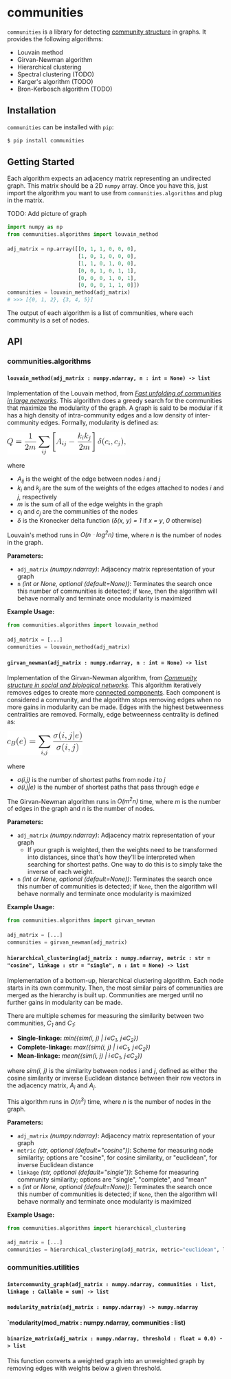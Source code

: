 # communities

`communities` is a library for detecting [community structure](https://en.wikipedia.org/wiki/Community_structure) in graphs. It provides the following algorithms:

- Louvain method
- Girvan-Newman algorithm
- Hierarchical clustering
- Spectral clustering (TODO)
- Karger's algorithm (TODO)
- Bron-Kerbosch algorithm (TODO)

## Installation

`communities` can be installed with `pip`:

```bash
$ pip install communities
```

## Getting Started

Each algorithm expects an adjacency matrix representing an undirected graph. This matrix should be a 2D `numpy` array. Once you have this, just import the algorithm you want to use from `communities.algorithms` and plug in the matrix.

TODO: Add picture of graph

```python
import numpy as np
from communities.algorithms import louvain_method

adj_matrix = np.array([[0, 1, 1, 0, 0, 0],
                       [1, 0, 1, 0, 0, 0],
                       [1, 1, 0, 1, 0, 0],
                       [0, 0, 1, 0, 1, 1],
                       [0, 0, 0, 1, 0, 1],
                       [0, 0, 0, 1, 1, 0]])
communities = louvain_method(adj_matrix)
# >>> [{0, 1, 2}, {3, 4, 5}]
```

The output of each algorithm is a list of communities, where each community is a set of nodes.

## API

### communities.algorithms

#### `louvain_method(adj_matrix : numpy.ndarray, n : int = None) -> list`

Implementation of the Louvain method, from _[Fast unfolding of communities in large networks](https://arxiv.org/pdf/0803.0476.pdf)_. This algorithm does a greedy search for the communities that maximize the modularity of the graph. A graph is said to be modular if it has a high density of intra-community edges and a low density of inter-community edges. Formally, modularity is defined as:

<p align="left"><img src="modularity.png" width="275px" /></p>

where

- _A<sub>ij</sub>_ is the weight of the edge between nodes _i_ and _j_
- _k<sub>i</sub>_ and _k<sub>j</sub>_ are the sum of the weights of the edges attached to nodes _i_ and _j_, respectively
- _m_ is the sum of all of the edge weights in the graph
- _c<sub>i</sub>_ and _c<sub>j</sub>_ are the communities of the nodes
- _δ_ is the Kronecker delta function (_δ(x, y) = 1_ if _x = y_, _0_ otherwise)

Louvain's method runs in _O(nᆞlog<sup>2</sup>n)_ time, where _n_ is the number of nodes in the graph.

**Parameters:**

- `adj_matrix` _(numpy.ndarray)_: Adjacency matrix representation of your graph
- `n` _(int or None, optional (default=None))_: Terminates the search once this number of communities is detected; if `None`, then the algorithm will behave normally and terminate once modularity is maximized

**Example Usage:**

```python
from communities.algorithms import louvain_method

adj_matrix = [...]
communities = louvain_method(adj_matrix)
```

#### `girvan_newman(adj_matrix : numpy.ndarray, n : int = None) -> list`

Implementation of the Girvan-Newman algorithm, from _[Community structure in social and biological networks](https://www.pnas.org/content/99/12/7821)_. This algorithm iteratively removes edges to create more [connected components](https://en.wikipedia.org/wiki/Component_(graph_theory)). Each component is considered a community, and the algorithm stops removing edges when no more gains in modularity can be made. Edges with the highest betweenness centralities are removed.<!-- These are the edges that lie between many pairs of nodes.--> Formally, edge betweenness centrality is defined as:

<p align="left"><img src="edge_betweenness_centrality.png" width="175px" /></p>

where

- _σ(i,j)_ is the number of shortest paths from node _i_ to _j_
- _σ(i,j|e)_ is the number of shortest paths that pass through edge _e_

The Girvan-Newman algorithm runs in _O(m<sup>2</sup>n)_ time, where _m_ is the number of edges in the graph and _n_ is the number of nodes.

**Parameters:**

- `adj_matrix` _(numpy.ndarray)_: Adjacency matrix representation of your graph
    - If your graph is weighted, then the weights need to be transformed into distances, since that's how they'll be interpreted when searching for shortest paths. One way to do this is to simply take the inverse of each weight.
- `n` _(int or None, optional (default=None))_: Terminates the search once this number of communities is detected; if `None`, then the algorithm will behave normally and terminate once modularity is maximized

**Example Usage:**

```python
from communities.algorithms import girvan_newman

adj_matrix = [...]
communities = girvan_newman(adj_matrix)
```

#### `hierarchical_clustering(adj_matrix : numpy.ndarray, metric : str = "cosine", linkage : str = "single", n : int = None) -> list`

Implementation of a bottom-up, hierarchical clustering algorithm. Each node starts in its own community. Then, the most similar pairs of communities are merged as the hierarchy is built up. Communities are merged until no further gains in modularity can be made.

There are multiple schemes for measuring the similarity between two communities, _C<sub>1</sub>_ and _C<sub>1</sub>_:
- **Single-linkage:** _min({sim(i, j) | i∊C<sub>1</sub>, j∊C<sub>2</sub>})_
- **Complete-linkage:** _max({sim(i, j) | i∊C<sub>1</sub>, j∊C<sub>2</sub>})_
- **Mean-linkage:** _mean({sim(i, j) | i∊C<sub>1</sub>, j∊C<sub>2</sub>})_

where _sim(i, j)_ is the similarity between nodes _i_ and _j_, defined as either the cosine similarity or inverse Euclidean distance between their row vectors in the adjacency matrix, _A<sub>i</sub>_ and _A<sub>j</sub>_.

This algorithm runs in _O(n<sup>3</sup>)_ time, where _n_ is the number of nodes in the graph.

**Parameters:**

- `adj_matrix` _(numpy.ndarray)_: Adjacency matrix representation of your graph
- `metric` _(str, optional (default="cosine"))_: Scheme for measuring node similarity; options are "cosine", for cosine similarity, or "euclidean", for inverse Euclidean distance
- `linkage` _(str, optional (default="single"))_: Scheme for measuring community similarity; options are "single", "complete", and "mean"
- `n` _(int or None, optional (default=None))_: Terminates the search once this number of communities is detected; if `None`, then the algorithm will behave normally and terminate once modularity is maximized

**Example Usage:**

```python
from communities.algorithms import hierarchical_clustering

adj_matrix = [...]
communities = hierarchical_clustering(adj_matrix, metric="euclidean", linkage="complete")
```

### communities.utilities

#### `intercommunity_graph(adj_matrix : numpy.ndarray, communities : list, linkage : Callable = sum) -> list`

#### `modularity_matrix(adj_matrix : numpy.ndarray) -> numpy.ndarray`

#### `modularity(mod_matrix : numpy.ndarray, communities : list)

#### `binarize_matrix(adj_matrix : numpy.ndarray, threshold : float = 0.0) -> list`

This function converts a weighted graph into an unweighted graph by removing edges with weights below a given threshold.
